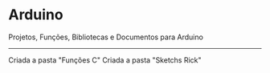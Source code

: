 # Arduino
 Projetos, Funções, Bibliotecas e Documentos para Arduino
***
Criada a pasta "Funções C"
Criada a pasta "Sketchs Rick"